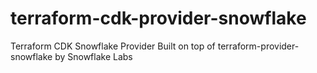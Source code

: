 # terraform-cdk-provider-snowflake
Terraform CDK Snowflake Provider Built on top of terraform-provider-snowflake by Snowflake Labs
